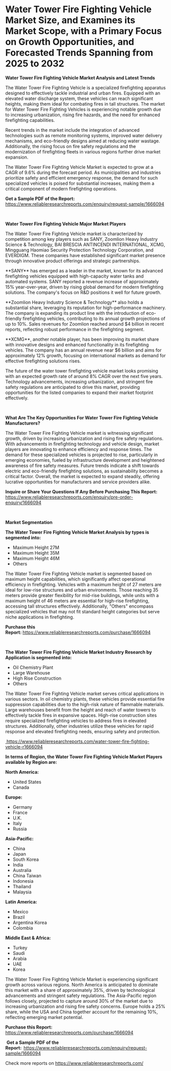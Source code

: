 <p><h1>Water Tower Fire Fighting Vehicle Market Size, and Examines its Market Scope, with a Primary Focus on Growth Opportunities, and Forecasted Trends Spanning from 2025 to 2032</h1></p><p><strong>Water Tower Fire Fighting Vehicle Market Analysis and Latest Trends</strong></p>
<p><p>The Water Tower Fire Fighting Vehicle is a specialized firefighting apparatus designed to effectively tackle industrial and urban fires. Equipped with an elevated water discharge system, these vehicles can reach significant heights, making them ideal for combating fires in tall structures. The market for Water Tower Fire Fighting Vehicles is experiencing notable growth due to increasing urbanization, rising fire hazards, and the need for enhanced firefighting capabilities. </p><p>Recent trends in the market include the integration of advanced technologies such as remote monitoring systems, improved water delivery mechanisms, and eco-friendly designs aimed at reducing water wastage. Additionally, the rising focus on fire safety regulations and the modernization of firefighting fleets in various regions further drive market expansion. </p><p>The Water Tower Fire Fighting Vehicle Market is expected to grow at a CAGR of 9.6% during the forecast period. As municipalities and industries prioritize safety and efficient emergency response, the demand for such specialized vehicles is poised for substantial increases, making them a critical component of modern firefighting operations.</p></p>
<p><strong>Get a Sample PDF of the Report:&nbsp;</strong> <a href="https://www.reliableresearchreports.com/enquiry/request-sample/1666094?utm_campaign=2646&utm_medium=2&utm_source=Github&utm_content=ia&utm_term=08032025&utm_id=water-tower-fire-fighting-vehicle">https://www.reliableresearchreports.com/enquiry/request-sample/1666094</a></p>
<p>&nbsp;</p>
<p><strong>Water Tower Fire Fighting Vehicle Major Market Players</strong></p>
<p><p>The Water Tower Fire Fighting Vehicle market is characterized by competition among key players such as SANY, Zoomlion Heavy Industry Science & Technology, BAI BRESCIA ANTINCENDI INTERNATIONAL, XCMG, Mingguang Haomiao Security Protection Technology Corporation, and EVERDIGM. These companies have established significant market presence through innovative product offerings and strategic partnerships.</p><p>**SANY** has emerged as a leader in the market, known for its advanced firefighting vehicles equipped with high-capacity water tanks and automated systems. SANY reported a revenue increase of approximately 15% year-over-year, driven by rising global demand for modern firefighting solutions. The company's focus on R&D positions it well for future growth.</p><p>**Zoomlion Heavy Industry Science & Technology** also holds a substantial share, leveraging its reputation for high-performance machinery. The company is expanding its product line with the introduction of eco-friendly firefighting vehicles, contributing to its annual growth projections of up to 10%. Sales revenues for Zoomlion reached around $4 billion in recent reports, reflecting robust performance in the firefighting segment.</p><p>**XCMG**, another notable player, has been improving its market share with innovative designs and enhanced functionality in its firefighting vehicles. The company has an annual revenue near $6 billion and aims for approximately 12% growth, focusing on international markets as demand for effective firefighting solutions rises.</p><p>The future of the water tower firefighting vehicle market looks promising with an expected growth rate of around 8% CAGR over the next five years. Technology advancements, increasing urbanization, and stringent fire safety regulations are anticipated to drive this market, providing opportunities for the listed companies to expand their market footprint effectively.</p></p>
<p>&nbsp;</p>
<p><strong>What Are The Key Opportunities For Water Tower Fire Fighting Vehicle Manufacturers?</strong></p>
<p><p>The Water Tower Fire Fighting Vehicle market is witnessing significant growth, driven by increasing urbanization and rising fire safety regulations. With advancements in firefighting technology and vehicle design, market players are innovating to enhance efficiency and response times. The demand for these specialized vehicles is projected to rise, particularly in emerging economies, fueled by infrastructure development and heightened awareness of fire safety measures. Future trends indicate a shift towards electric and eco-friendly firefighting solutions, as sustainability becomes a critical factor. Overall, the market is expected to expand steadily, offering lucrative opportunities for manufacturers and service providers alike.</p></p>
<p><strong>Inquire or Share Your Questions If Any Before Purchasing This Report:</strong> <a href="https://www.reliableresearchreports.com/enquiry/pre-order-enquiry/1666094?utm_campaign=2646&utm_medium=2&utm_source=Github&utm_content=ia&utm_term=08032025&utm_id=water-tower-fire-fighting-vehicle">https://www.reliableresearchreports.com/enquiry/pre-order-enquiry/1666094</a></p>
<p>&nbsp;</p>
<p><strong>Market Segmentation</strong></p>
<p><strong>The Water Tower Fire Fighting Vehicle Market Analysis by types is segmented into:</strong></p>
<p><ul><li>Maximum Height 27M</li><li>Maximum Height 35M</li><li>Maximum Height 46M</li><li>Others</li></ul></p>
<p><p>The Water Tower Fire Fighting Vehicle market is segmented based on maximum height capabilities, which significantly affect operational efficiency in firefighting. Vehicles with a maximum height of 27 meters are ideal for low-rise structures and urban environments. Those reaching 35 meters provide greater flexibility for mid-rise buildings, while units with a maximum height of 46 meters are essential for high-rise firefighting, accessing tall structures effectively. Additionally, "Others" encompass specialized vehicles that may not fit standard height categories but serve niche applications in firefighting.</p></p>
<p><strong>Purchase this Report:&nbsp;</strong><a href="https://www.reliableresearchreports.com/purchase/1666094?utm_campaign=2646&utm_medium=2&utm_source=Github&utm_content=ia&utm_term=08032025&utm_id=water-tower-fire-fighting-vehicle">https://www.reliableresearchreports.com/purchase/1666094</a></p>
<p>&nbsp;</p>
<p><strong>The Water Tower Fire Fighting Vehicle Market Industry Research by Application is segmented into:</strong></p>
<p><ul><li>Oil Chemistry Plant</li><li>Large Warehouse</li><li>High Rise Construction</li><li>Others</li></ul></p>
<p><p>The Water Tower Fire Fighting Vehicle market serves critical applications in various sectors. In oil chemistry plants, these vehicles provide essential fire suppression capabilities due to the high-risk nature of flammable materials. Large warehouses benefit from the height and reach of water towers to effectively tackle fires in expansive spaces. High-rise construction sites require specialized firefighting vehicles to address fires in elevated structures. Additionally, other industries utilize these vehicles for rapid response and elevated firefighting needs, ensuring safety and protection.</p></p>
<p><a href="https://www.reliableresearchreports.com/water-tower-fire-fighting-vehicle-r1666094?utm_campaign=2646&utm_medium=2&utm_source=Github&utm_content=ia&utm_term=08032025&utm_id=water-tower-fire-fighting-vehicle">&nbsp;https://www.reliableresearchreports.com/water-tower-fire-fighting-vehicle-r1666094</a></p>
<p><strong>In terms of Region, the Water Tower Fire Fighting Vehicle Market Players available by Region are:</strong></p>
<p>
    <p> <strong> North America: </strong>
        <ul>
            <li>United States</li>
            <li>Canada</li>
        </ul>
        </p> 
    <p> <strong> Europe: </strong>
        <ul>
            <li>Germany</li>
            <li>France</li>
            <li>U.K.</li>
            <li>Italy</li>
            <li>Russia</li>
        </ul>
        </p> 
    <p> <strong> Asia-Pacific: </strong>
        <ul>
            <li>China</li>
            <li>Japan</li>
            <li>South Korea</li>
            <li>India</li>
            <li>Australia</li>
            <li>China Taiwan</li>
            <li>Indonesia</li>
            <li>Thailand</li>
            <li>Malaysia</li>
        </ul>
        </p> 
    <p> <strong> Latin America: </strong>
        <ul>
            <li>Mexico</li>
            <li>Brazil</li>
            <li>Argentina Korea</li>
            <li>Colombia</li>
        </ul>
        </p> 
    <p> <strong> Middle East & Africa: </strong>
        <ul>
            <li>Turkey</li>
            <li>Saudi</li>
            <li>Arabia</li>
            <li>UAE</li>
            <li>Korea</li>
        </ul>
    </p>
    </p>
<p><p>The Water Tower Fire Fighting Vehicle Market is experiencing significant growth across various regions. North America is anticipated to dominate this market with a share of approximately 35%, driven by technological advancements and stringent safety regulations. The Asia-Pacific region follows closely, projected to capture around 30% of the market due to increasing urbanization and rising fire safety concerns. Europe holds a 25% share, while the USA and China together account for the remaining 10%, reflecting emerging market potential.</p></p>
<p><strong>Purchase this Report: </strong><a href="https://www.reliableresearchreports.com/purchase/1666094?utm_campaign=2646&utm_medium=2&utm_source=Github&utm_content=ia&utm_term=08032025&utm_id=water-tower-fire-fighting-vehicle">https://www.reliableresearchreports.com/purchase/1666094</a></p>
<p>&nbsp;<strong>Get a Sample PDF of the Report:&nbsp;&nbsp;</strong><a href="https://www.reliableresearchreports.com/enquiry/request-sample/1666094?utm_campaign=2646&utm_medium=2&utm_source=Github&utm_content=ia&utm_term=08032025&utm_id=water-tower-fire-fighting-vehicle">https://www.reliableresearchreports.com/enquiry/request-sample/1666094</a></p>
<p><strong></strong></p>
<p>Check more reports on <a href="https://www.reliableresearchreports.com/?utm_campaign=2646&utm_medium=2&utm_source=Github&utm_content=ia&utm_term=08032025&utm_id=water-tower-fire-fighting-vehicle">https://www.reliableresearchreports.com/</a></p>